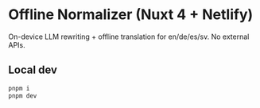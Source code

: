 # Offline Normalizer (Nuxt 4 + Netlify)


On-device LLM rewriting + offline translation for en/de/es/sv. No external APIs.


## Local dev


```bash
pnpm i
pnpm dev